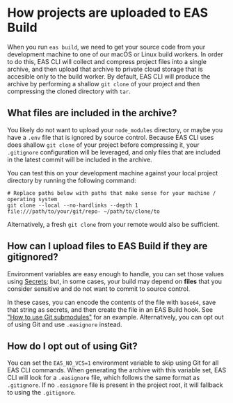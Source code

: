 # How projects are uploaded to EAS Build

When you run `eas build`, we need to get your source code from your development machine to one of our macOS or Linux build workers. In order to do this, EAS CLI will collect and compress project files into a single archive, and then upload that archive to private cloud storage that is accesible only to the build worker. By default, EAS CLI will produce the archive by performing a shallow `git clone` of your project and then compressing the cloned directory with `tar`.

## What files are included in the archive?

You likely do not want to upload your `node_modules` directory, or maybe you have a `.env` file that is ignored by source control. Because EAS CLI uses does shallow `git clone` of your project before compressing it, your `.gitignore` configuration will be leveraged, and only files that are included in the latest commit will be included in the archive.

You can test this on your development machine against your local project directory by running the following command:

```
# Replace paths below with paths that make sense for your machine / operating system
git clone --local --no-hardlinks --depth 1 file:///path/to/your/git/repo- ~/path/to/clone/to
```

Alternatively, a fresh `git clone` from your remote would also be sufficient.

## How can I upload files to EAS Build if they are gitignored?

Environment variables are easy enough to handle, you can set those values using [Secrets](https://docs.expo.dev/build-reference/variables/); but, in some cases, your build may depend on **files** that you consider sensitive and do not want to commit to source control.

In these cases, you can encode the contents of the file with `base64`, save that string as secrets, and then create the file in an EAS Build hook. See ["How to use Git submodules"](https://docs.expo.dev/build-reference/how-tos/#how-to-use-git-submodules) for an example. Alternatively, you can opt out of using Git and use `.easignore` instead.

## How do I opt out of using Git?

You can set the `EAS_NO_VCS=1` environment variable to skip using Git for all EAS CLI commands. When generating the archive with this variable set, EAS CLI will look for a `.easignore` file, which follows the same format as `.gitignore`. If no `.easignore` file is present in the project root, it will fallback to using the `.gitignore`.